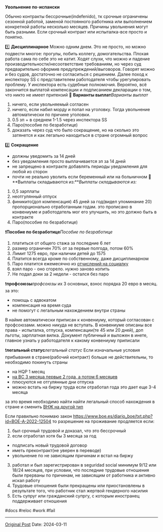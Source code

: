 **Увольнение по**-**испански**

Обычно контракты бессрочные(indefenido), тк срочные ограничены сезонной работой, заменой постоянного работника или выполнением конкретной работы несколько месяцев. Причины увольнения могут быть разными. Если срочный контракт или испыталка-все просто и понятно.

1️⃣ **Дисциплинарное**
Можно одним днем. Это не просто, но можно подвести многое: прогулы, побить коллегу, домогательства. Плохая работа сама по себе это не катит. Ходят слухи, что можно и падение производительности/несоответствие требованиям, но через суд предварительно оформив предупреждений/выговоров. Говорят можно и без судов, достаточно не согласиться с решением. Далее поход к инспектору SS с представителем работодателя чтобы урегулировать проблему. У инспектора есть судебные полномочия. Вероятно, всё закончится выплатой компенсации и подписанием декларации о том, что никто не имеет притензий
💸 **Варианты выплат***Варианты выплат*
1. ничего, если увольняемый согласен
2. ничего, если набил морду и попал на уголовку. Тогда увольнение автоматически по причине уголовки.
3. 0.5 зп + в среднем 1-1.5 через инспектора SS
4. Паро(пособие по безработице)
5. доказать через суд что было сокращение, но на сколько это затянется и как легально находиться в стране огромный вопрос

2️⃣ **Сокращение**
* должны уведомить за 14 дней
* без уведомления просто выплачивается зп за 14 дней
* не запрещено в контракте добавлять периоды уведомления для любой из сторон
* почти не реально уволить если беременный или на больничном
💸**Выплаты складываются из:***Выплаты складываются из:*
1. 0,5 зарплаты
2. неотгулянный отпуск
3. финикито(доп компенсация) 45 дней за год(видел упоминание 20) пропорционально отработанным годам. это прописано в конвениуме и работодатель мог его улучшить, но это должно быть в контракте
4. Паро(пособие по безработице)

❗️**Пособие по безработице***Пособие по безработице*
1. платиться от общего стажа за последние 6 лет
2. размер ограничен 70% от за первые полгода, потом 60%
3. Лимит 1275 евро, при наличии детей до 1575
4. Платится всегда кроме по собственному, даже дисциплинарном
5. Паро платится ежемесячно из [отчислений на социалку](1896.md)
6. взял паро - оно сгорело. нужно заново копить
7. Не подал доки за 2 недели - остался без паро

❗️**профсоюзы***профсоюзы*
их 3 основных, взнос порядка 20 евро в месяц. за это:
* помощь с адвокатом
* компенсация на время суда
* не помогут с легальным нахождением внутри страны

В найме автоматически приписан к конвениуму, который согласован с профсоюзами. можно никуда не вступать. В конвениуме описаны все права - испыталка, отпуска, компенсации(те 45 или 20 дней), доп льготы, зарплатная вилка. Документ публичный и выложен в инете, главное узнать  у работодателя к какому конвениуму приписали

❗️**легальный статус***легальный статус*
Если изначальные условия прибывания в стране(рабочий контракт) больше не действительны, то необходимо покинуть страны
* на HQP 1 месяц
* [на BC 3 месяца первые 2 года, а потом 6 месяцев](1753.md)
* плюсуются не отгулянные дни отпуска
* можно встать на биржу труда если отработал года это дает еще 3-4 месяца

за это время необходимо найти найти легальный способ нахождения в стране и сменить [ВНЖ на другой тип](1023.md)

Если правильно понимаю закон https://www.boe.es/diario_boe/txt.php?id=BOE-A-2022-12504 то разрешение на проживание продляется если:
1. был срочный трудовой и доказал, что это бессрочный
2. если отработал хотя бы 3 месяца за год
* подписать новый трудовой договор
* иметь преконтракт(не уверен в переводе)
* увольнение по не зависящим причинам и встал на биржу
3. работал и был зарегистрирован в seguridad social минимум 9/12 или 18/24 месяцев, при условии, что последние трудовые отношения были прерваны по причинам, не зависящим от работника и активно искал работу
4. Трудовые отношения были прекращены или приостановлены в результате того, что работник стал жертвой гендерного насилия
5. Есть супруг или гражданский супргу, с которым иностранец поддерживает отношения

#docs #reloc #work #fail

---
[Original Post](https://t.me/lev2tarragona/1976)
Date: 2024-03-11

